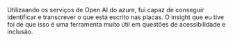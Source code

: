 Utilizaando os serviços de Open AI do azure, fui capaz de conseguir identificar e transcrever o que está escrito nas placas.
O insight que eu tive foi de que isso é uma ferramenta muito útil em questões de acessibilidade e inclusão.
